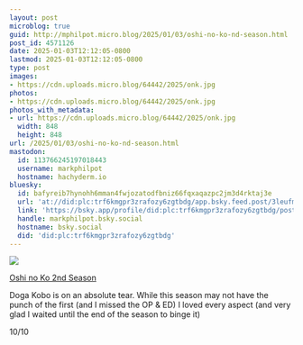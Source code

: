 ```yaml
---
layout: post
microblog: true
guid: http://mphilpot.micro.blog/2025/01/03/oshi-no-ko-nd-season.html
post_id: 4571126
date: 2025-01-03T12:12:05-0800
lastmod: 2025-01-03T12:12:05-0800
type: post
images:
- https://cdn.uploads.micro.blog/64442/2025/onk.jpg
photos:
- https://cdn.uploads.micro.blog/64442/2025/onk.jpg
photos_with_metadata:
- url: https://cdn.uploads.micro.blog/64442/2025/onk.jpg
  width: 848
  height: 848
url: /2025/01/03/oshi-no-ko-nd-season.html
mastodon:
  id: 113766245197018443
  username: markphilpot
  hostname: hachyderm.io
bluesky:
  id: bafyreib7hynohh6mman4fwjozatodfbniz66fqxaqazpc2jm3d4rktaj3e
  url: 'at://did:plc:trf6kmgpr3zrafozy6zgtbdg/app.bsky.feed.post/3leufmqwqi32t'
  link: 'https://bsky.app/profile/did:plc:trf6kmgpr3zrafozy6zgtbdg/post/3leufmqwqi32t'
  handle: markphilpot.bsky.social
  hostname: bsky.social
  did: 'did:plc:trf6kmgpr3zrafozy6zgtbdg'
---
```

![](https://micro.markphilpot.com/uploads/2025/onk.jpg)

[Oshi no Ko 2nd Season](https://anilist.co/anime/166531/Oshi-no-Ko-2nd-Season/)

Doga Kobo is on an absolute tear. While this season may not have the punch of the first (and I missed the OP & ED) I loved every aspect (and very glad I waited until the end of the season to binge it)

10/10


